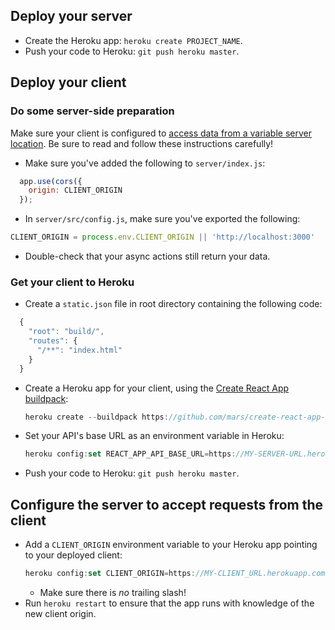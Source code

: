 ## Deploy your server

* Create the Heroku app: `heroku create PROJECT_NAME`.
* Push your code to Heroku: `git push heroku master`.

## Deploy your client

### Do some server-side preparation

Make sure your client is configured to [access data from a variable server location](https://courses.thinkful.com/react-001v3/assignment/1.2.1). Be sure to read and follow these instructions carefully!
  * Make sure you've added the following to `server/index.js`:
  ```js
    app.use(cors({
      origin: CLIENT_ORIGIN
    });
  ```
  * In `server/src/config.js`, make sure you've exported the following:
  ```js
  CLIENT_ORIGIN = process.env.CLIENT_ORIGIN || 'http://localhost:3000'
  ```
  * Double-check that your async actions still return your data.
  
### Get your client to Heroku

* Create a `static.json` file in root directory containing the following code:
```js
  {
    "root": "build/",
    "routes": {
      "/**": "index.html"
    }
  }
```
* Create a Heroku app for your client, using the [Create React App buildpack](https://github.com/mars/create-react-app-buildpack):
  ```js
  heroku create --buildpack https://github.com/mars/create-react-app-buildpack.git
  ```

* Set your API's base URL as an environment variable in Heroku: 
  ```js
  heroku config:set REACT_APP_API_BASE_URL=https://MY-SERVER-URL.herokuapp.com/api
  ```

* Push your code to Heroku: `git push heroku master`.

## Configure the server to accept requests from the client

* Add a `CLIENT_ORIGIN` environment variable to your Heroku app pointing to your deployed client:
  ```js
  heroku config:set CLIENT_ORIGIN=https://MY-CLIENT_URL.herokuapp.com
  ```
  * Make sure there is _no_ trailing slash!
* Run `heroku restart` to ensure that the app runs with knowledge of the new client origin.


